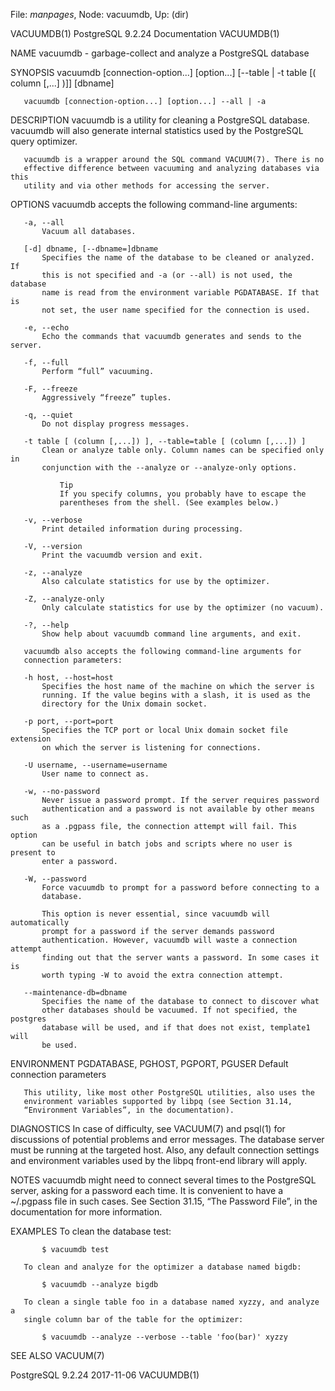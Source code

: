 File: *manpages*,  Node: vacuumdb,  Up: (dir)

VACUUMDB(1)             PostgreSQL 9.2.24 Documentation            VACUUMDB(1)



NAME
       vacuumdb - garbage-collect and analyze a PostgreSQL database

SYNOPSIS
       vacuumdb [connection-option...] [option...]
                [--table | -t table [( column [,...] )]] [dbname]

       vacuumdb [connection-option...] [option...] --all | -a

DESCRIPTION
       vacuumdb is a utility for cleaning a PostgreSQL database.  vacuumdb
       will also generate internal statistics used by the PostgreSQL query
       optimizer.

       vacuumdb is a wrapper around the SQL command VACUUM(7). There is no
       effective difference between vacuuming and analyzing databases via this
       utility and via other methods for accessing the server.

OPTIONS
       vacuumdb accepts the following command-line arguments:

       -a, --all
           Vacuum all databases.

       [-d] dbname, [--dbname=]dbname
           Specifies the name of the database to be cleaned or analyzed. If
           this is not specified and -a (or --all) is not used, the database
           name is read from the environment variable PGDATABASE. If that is
           not set, the user name specified for the connection is used.

       -e, --echo
           Echo the commands that vacuumdb generates and sends to the server.

       -f, --full
           Perform “full” vacuuming.

       -F, --freeze
           Aggressively “freeze” tuples.

       -q, --quiet
           Do not display progress messages.

       -t table [ (column [,...]) ], --table=table [ (column [,...]) ]
           Clean or analyze table only. Column names can be specified only in
           conjunction with the --analyze or --analyze-only options.

               Tip
               If you specify columns, you probably have to escape the
               parentheses from the shell. (See examples below.)

       -v, --verbose
           Print detailed information during processing.

       -V, --version
           Print the vacuumdb version and exit.

       -z, --analyze
           Also calculate statistics for use by the optimizer.

       -Z, --analyze-only
           Only calculate statistics for use by the optimizer (no vacuum).

       -?, --help
           Show help about vacuumdb command line arguments, and exit.

       vacuumdb also accepts the following command-line arguments for
       connection parameters:

       -h host, --host=host
           Specifies the host name of the machine on which the server is
           running. If the value begins with a slash, it is used as the
           directory for the Unix domain socket.

       -p port, --port=port
           Specifies the TCP port or local Unix domain socket file extension
           on which the server is listening for connections.

       -U username, --username=username
           User name to connect as.

       -w, --no-password
           Never issue a password prompt. If the server requires password
           authentication and a password is not available by other means such
           as a .pgpass file, the connection attempt will fail. This option
           can be useful in batch jobs and scripts where no user is present to
           enter a password.

       -W, --password
           Force vacuumdb to prompt for a password before connecting to a
           database.

           This option is never essential, since vacuumdb will automatically
           prompt for a password if the server demands password
           authentication. However, vacuumdb will waste a connection attempt
           finding out that the server wants a password. In some cases it is
           worth typing -W to avoid the extra connection attempt.

       --maintenance-db=dbname
           Specifies the name of the database to connect to discover what
           other databases should be vacuumed. If not specified, the postgres
           database will be used, and if that does not exist, template1 will
           be used.

ENVIRONMENT
       PGDATABASE, PGHOST, PGPORT, PGUSER
           Default connection parameters

       This utility, like most other PostgreSQL utilities, also uses the
       environment variables supported by libpq (see Section 31.14,
       “Environment Variables”, in the documentation).

DIAGNOSTICS
       In case of difficulty, see VACUUM(7) and psql(1) for discussions of
       potential problems and error messages. The database server must be
       running at the targeted host. Also, any default connection settings and
       environment variables used by the libpq front-end library will apply.

NOTES
       vacuumdb might need to connect several times to the PostgreSQL server,
       asking for a password each time. It is convenient to have a ~/.pgpass
       file in such cases. See Section 31.15, “The Password File”, in the
       documentation for more information.

EXAMPLES
       To clean the database test:

           $ vacuumdb test

       To clean and analyze for the optimizer a database named bigdb:

           $ vacuumdb --analyze bigdb

       To clean a single table foo in a database named xyzzy, and analyze a
       single column bar of the table for the optimizer:

           $ vacuumdb --analyze --verbose --table 'foo(bar)' xyzzy

SEE ALSO
       VACUUM(7)



PostgreSQL 9.2.24                 2017-11-06                       VACUUMDB(1)
